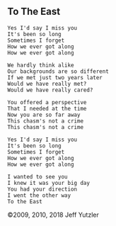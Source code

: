 ## To The East

    Yes I'd say I miss you
    It's been so long
    Sometimes I forget
    How we ever got along
    How we ever got along
    
    We hardly think alike
    Our backgrounds are so different
    If we met just two years later
    Would we have really met?
    Would we have really cared?
    
    You offered a perspective
    That I needed at the time
    Now you are so far away
    This chasm's not a crime
    This chasm's not a crime

    Yes I'd say I miss you
    It's been so long
    Sometimes I forget
    How we ever got along
    How we ever got along
    
    I wanted to see you 
    I knew it was your big day
    You had your direction
    I went the other way
    To the East
    
©2009, 2010, 2018 Jeff Yutzler
